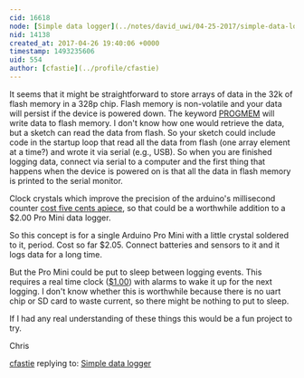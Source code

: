```yaml
---
cid: 16618
node: [Simple data logger](../notes/david_uwi/04-25-2017/simple-data-logger)
nid: 14138
created_at: 2017-04-26 19:40:06 +0000
timestamp: 1493235606
uid: 554
author: [cfastie](../profile/cfastie)
---
```


It seems that it might be straightforward to store arrays of data in the 32k of flash memory in a 328p chip. Flash memory is non-volatile and your data will persist if the device is powered down. The keyword [PROGMEM](https://www.arduino.cc/en/Reference/PROGMEM) will write data to flash memory. I don't know how one would retrieve the data, but a sketch can read the data from flash. So  your sketch could include code in the startup loop that read all the data from flash (one array element at a time?) and wrote it via serial (e.g., USB). So when you are finished logging data, connect via serial to a computer and the first thing that happens when the device is powered on is that all the data in flash memory is printed to the serial monitor.

Clock crystals which improve the precision of the arduino's millisecond counter [cost five cents apiece](http://www.ebay.com/sch/i.html?_odkw=aduino+clock+crystal&_osacat=0&_from=R40&_trksid=p2045573.m570.l1313.TR0.TRC0.H0.Xarduino+crystal.TRS0&_nkw=arduino+crystal&_sacat=0), so that could be a worthwhile addition to a $2.00 Pro Mini data logger.

So this concept is for a single Arduino Pro Mini with a little crystal soldered to it, period. Cost so far $2.05. Connect batteries and sensors to it and it logs data for a long time.

But the Pro Mini could be put to sleep between logging events. This requires a real time clock ([$1.00](http://www.ebay.com/itm/DS3231-Precision-RTC-Module-Memory-Module-for-Arduino-Raspberry-Pi-DIY-D-/112049307161?hash=item1a16a8be19:g:PYkAAOSwYIxX436N)) with alarms to wake it up for the next logging. I don't know whether this is worthwhile because there is no uart chip or SD card to waste current, so there might be nothing to put to sleep. 

If I had any real understanding of these things this would be a fun project to try.

Chris



[cfastie](../profile/cfastie) replying to: [Simple data logger](../notes/david_uwi/04-25-2017/simple-data-logger)

